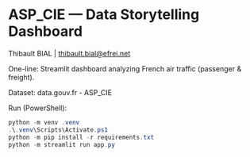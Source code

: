 # ASP_CIE — Data Storytelling Dashboard

Thibault BIAL | thibault.bial@efrei.net

One-line: Streamlit dashboard analyzing French air traffic (passenger & freight).

Dataset: data.gouv.fr - ASP_CIE 

Run (PowerShell):
```powershell
python -m venv .venv
.\.venv\Scripts\Activate.ps1
python -m pip install -r requirements.txt
python -m streamlit run app.py
```





